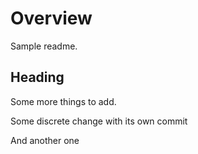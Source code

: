 # Overview

Sample readme.

## Heading

Some more things to add.


Some discrete change with its own commit

And another one
